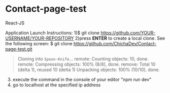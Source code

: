 # Contact-page-test
React-JS

Application Launch Instructions:
1)$ git clone https://github.com/YOUR-USERNAME/YOUR-REPOSITORY
2)press **ENTER** to create a local clone.
See the following screen:
$ git clone https://github.com/ChichaDev/Contact-page-test.git
> Cloning into `Spoon-Knife`...
> remote: Counting objects: 10, done.
> remote: Compressing objects: 100% (8/8), done.
> remove: Total 10 (delta 1), reused 10 (delta 1)
> Unpacking objects: 100% (10/10), done.
3) execute the command in the console of your editor "npm run dev"
4) go to localhost at the specified ip address
